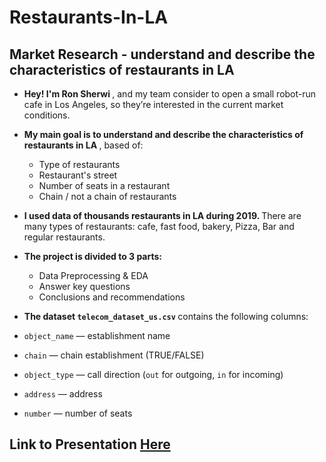 # Restaurants-In-LA
## Market Research - understand and describe the characteristics of restaurants in LA

- <b> Hey! I'm Ron Sherwi </b> , and my team consider to open a small robot-run cafe in Los Angeles, so they’re interested in the current market conditions. 
- <b> My main goal is to understand and describe the characteristics of restaurants in LA </b>, based of:
  - Type of restaurants
  - Restaurant's street
  - Number of seats in a restaurant
  - Chain / not a chain of restaurants
- <b> I used data of thousands restaurants in LA during 2019. </b> There are many types of restaurants: cafe, fast food, bakery, Pizza, Bar and regular restaurants.
- <b> The project is divided to 3 parts: </b>
  - Data Preprocessing & EDA
  - Answer key questions
  - Conclusions and recommendations

- <b> The dataset `telecom_dataset_us.csv` </b> contains the following columns:

- `object_name` — establishment name
- `chain` — chain establishment (TRUE/FALSE)
- `object_type` — call direction (`out` for outgoing, `in` for incoming)
- `address` — address
- `number` — number of seats

## Link to Presentation <a href="https://drive.google.com/file/d/1RQ4pHRMyhtmq-U7-r8DF3qYS3Iq6zsiB/view?usp=sharing"> Here </a>
